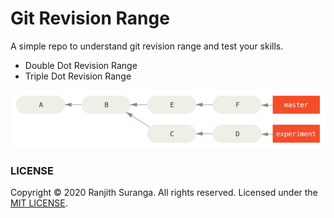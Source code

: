 # Git Revision Range

A simple repo to understand git revision range and test your skills.

- Double Dot Revision Range
- Triple Dot Revision Range

![Revision Range](assets/revisoin-range.png)

### LICENSE

Copyright © 2020 Ranjith Suranga. All rights reserved. Licensed under the [MIT LICENSE](LICENSE).